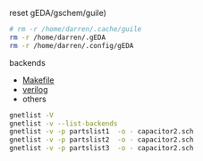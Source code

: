 
reset gEDA/gschem/guile)
```bash
# rm -r /home/darren/.cache/guile
rm -r /home/darren/.gEDA
rm -r /home/darren/.config/gEDA
```

backends
* [Makefile](./Makefile)
* [verilog](http://wiki.geda-project.org/geda:verilog_netlister_readme)
* others
```bash
gnetlist -V
gnetlist -v --list-backends
gnetlist -v -p partslist1  -o - capacitor2.sch
gnetlist -v -p partslist2  -o - capacitor2.sch
gnetlist -v -p partslist3  -o - capacitor2.sch
```
